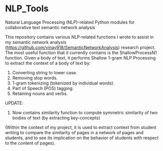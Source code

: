 # NLP_Tools
Natural Language Processing (NLP)-related Python modules for collaborative text semantic network analysis 

This repository contains various NLP-related functions I wrote to assist in my semantic network analysis (https://github.com/vinay918/SemanticNetworkAnalysis) research project. The most useful function that it currently contains is the ShallowProcessN1 function. Given a body of text, it performs Shallow 1-gram NLP Processing to extract the context of a body of text by:
1. Converting string to lower case.
2. Removing stop words.
3. 1-gram tokenizing (tokenized by individual words).
4. Part of Speech (POS) tagging.
5. Retaining nouns and verbs.

UPDATE:
1. Now contains similarity function to compute symmetric similarity of two bodies of text (by extracting key-concepts)


(Within the context of my project, it is used to extract context from student writing to compare the similarity of pages in a network of pages and students, and to see its implication on the behavior of students with respect to the content of pages).

